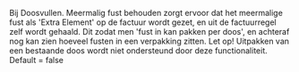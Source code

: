 Bij Doosvullen. Meermalig fust behouden zorgt ervoor dat het meermalige fust als 'Extra Element' op de factuur wordt gezet, en uit de factuurregel zelf wordt gehaald. Dit zodat men 'fust in kan pakken per doos', en achteraf nog kan zien hoeveel fusten in een verpakking zitten. Let op! Uitpakken van een bestaande doos wordt niet ondersteund door deze functionaliteit. Default = false